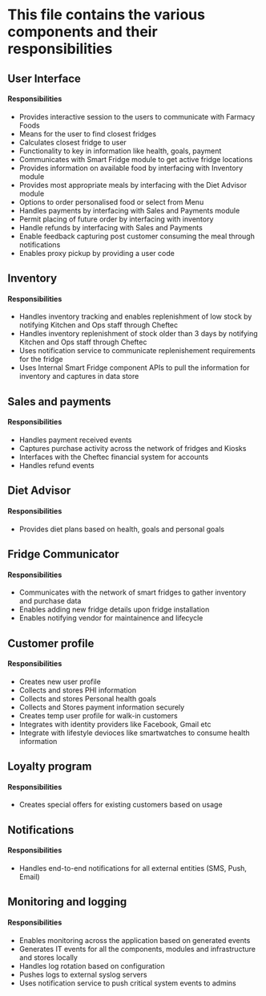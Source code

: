 # This file contains the various components and their responsibilities


## User Interface

#### Responsibilities
- Provides interactive session to the users to communicate with Farmacy Foods
- Means for the user to find closest fridges
- Calculates closest fridge to user
- Functionality to key in information like health, goals, payment
- Communicates with Smart Fridge module to get active fridge locations
- Provides information on available food by interfacing with Inventory module
- Provides most appropriate meals by interfacing with the Diet Advisor module
- Options to order personalised food or select from Menu
- Handles payments by interfacing with Sales and Payments module
- Permit placing of future order by interfacing with inventory
- Handle refunds by interfacing with Sales and Payments
- Enable feedback capturing post customer consuming the meal through notifications
- Enables proxy pickup by providing a user code



## Inventory

#### Responsibilities
- Handles inventory tracking and enables replenishment of low stock by notifying Kitchen and Ops staff through Cheftec
- Handles inventory replenishment of stock older than 3 days by notifying Kitchen and Ops staff through Cheftec
- Uses notification service to communicate replenishement requirements for the fridge
- Uses Internal Smart Fridge component APIs to pull the information for inventory and captures in data store



## Sales and payments

#### Responsibilities
- Handles payment received events
- Captures purchase activity across the network of fridges and Kiosks
- Interfaces with the Cheftec financial system for accounts
- Handles refund events



## Diet Advisor

#### Responsibilities
- Provides diet plans based on health, goals and personal goals



## Fridge Communicator

#### Responsibilities
- Communicates with the network of smart fridges to gather inventory and purchase data
- Enables adding new fridge details upon fridge installation
- Enables notifying vendor for maintainence and lifecycle



## Customer profile

#### Responsibilities
- Creates new user profile
- Collects and stores PHI information
- Collects and stores Personal health goals
- Collects and Stores payment information securely
- Creates temp user profile for walk-in customers
- Integrates with identity providers like Facebook, Gmail etc
- Integrate with lifestyle devioces like smartwatches to consume health information



## Loyalty program

#### Responsibilities
- Creates special offers for existing customers based on usage



## Notifications

#### Responsibilities
- Handles end-to-end notifications for all external entities (SMS, Push, Email)



## Monitoring and logging

#### Responsibilities
- Enables monitoring across the application based on generated events
- Generates IT events for all the components, modules and infrastructure and stores locally
- Handles log rotation based on configuration
- Pushes logs to external syslog servers
- Uses notification service to push critical system events to admins

